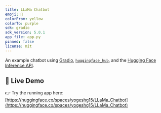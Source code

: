 ```yaml
---
title: LLaMa Chatbot
emoji: 💬
colorFrom: yellow
colorTo: purple
sdk: gradio
sdk_version: 5.0.1
app_file: app.py
pinned: false
license: mit
---
```


An example chatbot using [Gradio](https://gradio.app), [`huggingface_hub`](https://huggingface.co/docs/huggingface_hub/v0.22.2/en/index), and the [Hugging Face Inference API](https://huggingface.co/docs/api-inference/index).

## 🚀 Live Demo

👉 Try the running app here:  
[https://huggingface.co/spaces/yogeshg15/LLaMa_Chatbot](https://huggingface.co/spaces/yogeshg15/LLaMa_Chatbot)
